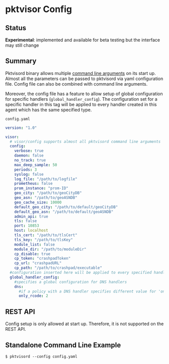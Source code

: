 # pktvisor Config

## Status
**Experimental**: implemented and available for beta testing but the interface may still change

## Summary

Pktvisord binary allows multiple [command line arguments](https://github.com/ns1labs/pktvisor#agent-usage) on its start up. Almost all the parameters can be passed to pktvisord 
via yaml configuration file. Config file can also be combined with command line arguments.

Moreover, the config file has a feature to allow setup of global configuration for specific handlers (`global_handler_config`). 
The configuration set for a specific handler in this tag will be applied to every handler created in this agent which has the same specified type.


`config.yaml`

```yaml
version: "1.0"

visor:
  # visor/config supports almost all pktvisord command line arguments 
  config:
    verbose: true
    daemon: false
    no_track: true
    max_deep_sample: 50
    periods: 3
    syslog: false
    log_file: "/path/to/logfile"
    prometheus: false
    prom_instance: "prom-ID"
    geo_city: "/path/to/geoCityDB"
    geo_asn: "/path/to/geoASNDB"
    geo_cache_size: 10000
    default_geo_city: "/path/to/default/geoCityDB"
    default_geo_asn: "/path/to/default/geoASNDB"
    admin_api: true
    tls: false
    port: 10853
    host: localhost
    tls_cert: "/path/to/tlsCert"
    tls_key: "/path/to/tlsKey"
    module_list: false
    module_dir: "/path/to/moduleDir"
    cp_disable: true
    cp_token: "crashpadToken"
    cp_url: "crashpadURL"
    cp_path: "/path/to/crashpad/executable"
  #configuration inserted here will be applied to every specified handler in the agent provisioned with this config file 
  global_handler_config:
    #specifies a global configuration for DNS handlers 
    dns:
      #if a policy with a DNS handler specifies different value for 'only_rcode', this global config will be overwritten
      only_rcode: 2

```

## REST API

Config setup is only allowed at start up. Therefore, it is not supported on the REST API.

## Standalone Command Line Example

```shell
$ pktvisord --config config.yaml
```
